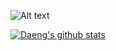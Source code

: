 

![Alt text](https://media.giphy.com/media/GXFDStd2CP1ba/source.gif "Hugs!")


[![Daeng's github stats](https://github-readme-stats.vercel.app/api?username=daengdoang)](https://github.com/anuraghazra/github-readme-stats)



<!--
**daengdoang/daengdoang** is a ✨ _special_ ✨ repository because its `README.md` (this file) appears on your GitHub profile.
### Hi there, I'm Daeng M. Feisal.👋
### Product Designer from Indonesia 🇮🇩
Here are some ideas to get you started:

- 🔭 I’m currently working on ...
- 🌱 I’m currently learning ...
- 👯 I’m looking to collaborate on ...
- 🤔 I’m looking for help with ...
- 💬 Ask me about ...
- 📫 How to reach me: ...
- 😄 Pronouns: ...
- ⚡ Fun fact: ...
-->
